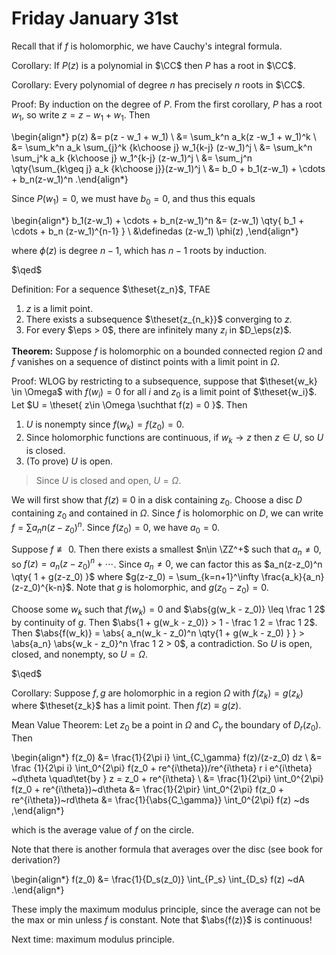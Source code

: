 # Friday January 31st

Recall that if $f$ is holomorphic, we have Cauchy's integral formula.

Corollary:
If $P(z)$ is a polynomial in $\CC$ then $P$ has a root in $\CC$.

Corollary:
Every polynomial of degree $n$ has precisely $n$ roots in $\CC$.

Proof:
By induction on the degree of $P$.
From the first corollary, $P$ has a root $w_1$, so write $z = z-w_1 + w_1$.
Then

\begin{align*}
p(z) 
&= p(z - w_1 + w_1) \\
&= \sum_k^n a_k(z -w_1 + w_1)^k \\
&= \sum_k^n a_k \sum_{j}^k {k\choose j} w_1{k-j} (z-w_1)^j \\
&= \sum_k^n \sum_j^k a_k {k\choose j} w_1^{k-j} (z-w_1)^j \\
&= \sum_j^n \qty{\sum_{k\geq j} a_k {k\choose j}}(z-w_1)^j \\
&= b_0 + b_1(z-w_1) + \cdots + b_n(z-w_1)^n 
.\end{align*}

Since $P(w_1) = 0$, we must have $b_0 = 0$, and thus this equals

\begin{align*}
b_1(z-w_1) + \cdots + b_n(z-w_1)^n 
&= (z-w_1) \qty{ b_1 + \cdots + b_n (z-w_1)^{n-1}  } \\
&\definedas  (z-w_1) \phi(z)
,\end{align*}

where $\phi(z)$ is degree $n-1$, which has $n-1$ roots by induction.

$\qed$

Definition:
For a sequence $\theset{z_n}$, TFAE

1. $z$ is a limit point.
2. There exists a subsequence $\theset{z_{n_k}}$ converging to $z$.
3. For every $\eps > 0$, there are infinitely many $z_i$ in $D_\eps(z)$. 

**Theorem:**
Suppose $f$ is holomorphic on a bounded connected region $\Omega$ and $f$ vanishes on a sequence of distinct points with a limit point in $\Omega$.

Proof:
WLOG by restricting to a subsequence, suppose that $\theset{w_k} \in \Omega$ with $f(w_i) = 0$ for all $i$ and $z_0$ is a limit point of $\theset{w_i}$.
Let $U = \theset{ z\in \Omega \suchthat f(z) = 0 }$.
Then

1. $U$ is nonempty since $f(w_k) = f(z_0) = 0$.
2. Since holomorphic functions are continuous, if $w_k \to z$ then $z\in U$, so $U$ is closed. 
3. (To prove) $U$ is open.

> Since $U$ is closed and open, $U = \Omega$.

We will first show that $f(z) \equiv 0$ in a disk containing $z_0$.
Choose a disc $D$ containing $z_0$ and contained in $\Omega$.
Since $f$ is holomorphic on $D$, we can write $f = \sum a_nn (z-z_0)^n$.
Since $f(z_0) = 0$, we have $a_0 = 0$.

Suppose $f\not\equiv 0$.
Then there exists a smallest $n\in \ZZ^+$ such that $a_n \neq 0$, so $f(z) = a_n(z-z_0)^n + \cdots$.
Since $a_n \neq 0$, we can factor this as $a_n(z-z_0)^n \qty{ 1 + g(z-z_0)  }$ where $g(z-z_0) = \sum_{k=n+1}^\infty \frac{a_k}{a_n} (z-z_0)^{k-n}$.
Note that $g$ is holomorphic, and $g(z_0 - z_0) = 0$.

Choose some $w_k$ such that $f(w_k) = 0$ and $\abs{g(w_k - z_0)} \leq \frac 1 2$ by continuity of $g$.
Then $\abs{1 + g(w_k - z_0)} > 1 - \frac 1 2 = \frac 1 2$.
Then $\abs{f(w_k)} = \abs{ a_n(w_k - z_0)^n \qty{1 + g(w_k - z_0)  }  } > \abs{a_n} \abs{w_k - z_0}^n \frac 1 2 > 0$, a contradiction.
So $U$ is open, closed, and nonempty, so $U = \Omega$.

$\qed$

Corollary:
Suppose $f, g$ are holomorphic in a region $\Omega$ with $f(z_k) = g(z_k)$ where $\theset{z_k}$ has a limit point.
Then $f(z) \equiv g(z)$.

Mean Value Theorem:
Let $z_0$ be a point in $\Omega$ and $C_\gamma$  the boundary of $D_r(z_0)$. 
Then

\begin{align*}
f(z_0)
&= \frac{1}{2\pi i} \int_{C_\gamma} f(z)/(z-z_0) dz \\
&= \frac {1}{2\pi i} \int_0^{2\pi} f(z_0 + re^{i\theta})/re^{i\theta} r i e^{i\theta} ~d\theta \quad\tet{by } z = z_0 + re^{i\theta} \\
&= \frac{1}{2\pi} \int_0^{2\pi} f(z_0 + re^{i\theta})~d\theta
&= \frac{1}{2\pir} \int_0^{2\pi} f(z_0 + re^{i\theta})~rd\theta
&= \frac{1}{\abs{C_\gamma}} \int_0^{2\pi} f(z) ~ds
,\end{align*}

which is the average value of $f$ on the circle.

Note that there is another formula that averages over the disc (see book for derivation?)

\begin{align*}
f(z_0) &= \frac{1}{D_s(z_0)}  \int_{P_s} \int_{D_s} f(z) ~dA
.\end{align*}

These imply the maximum modulus principle, since the average can not be the max or min unless $f$ is constant.
Note that $\abs{f(z)}$ is continuous!

Next time: maximum modulus principle.
